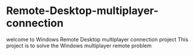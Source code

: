 # Remote-Desktop-multiplayer-connection
welcome to Windows Remote Desktop multiplayer connection project
This project is to solve the Windows multiplayer remote problem
